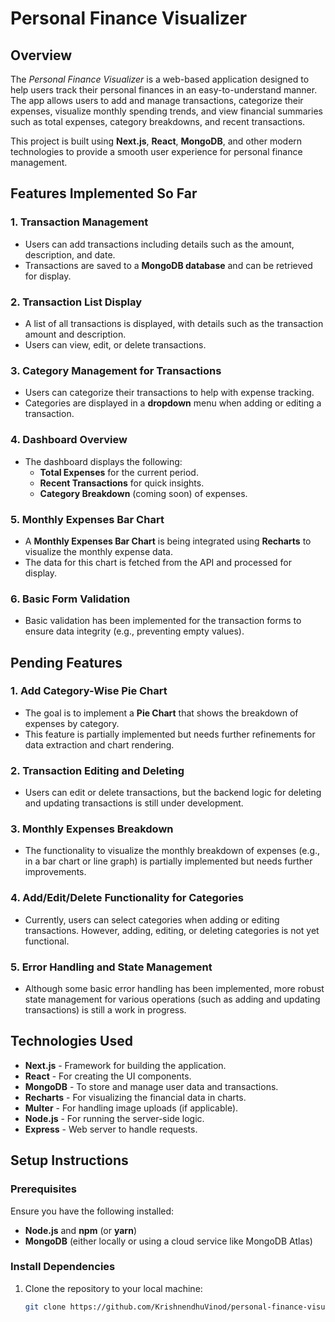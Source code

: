 
# Personal Finance Visualizer

## Overview

The *Personal Finance Visualizer* is a web-based application designed to help users track their personal finances in an easy-to-understand manner. The app allows users to add and manage transactions, categorize their expenses, visualize monthly spending trends, and view financial summaries such as total expenses, category breakdowns, and recent transactions. 

This project is built using **Next.js**, **React**, **MongoDB**, and other modern technologies to provide a smooth user experience for personal finance management.

## Features Implemented So Far

### 1. **Transaction Management**
- Users can add transactions including details such as the amount, description, and date.
- Transactions are saved to a **MongoDB database** and can be retrieved for display.
  
### 2. **Transaction List Display**
- A list of all transactions is displayed, with details such as the transaction amount and description.
- Users can view, edit, or delete transactions.

### 3. **Category Management for Transactions**
- Users can categorize their transactions to help with expense tracking.
- Categories are displayed in a **dropdown** menu when adding or editing a transaction.

### 4. **Dashboard Overview**
- The dashboard displays the following:
  - **Total Expenses** for the current period.
  - **Recent Transactions** for quick insights.
  - **Category Breakdown** (coming soon) of expenses.

### 5. **Monthly Expenses Bar Chart**
- A **Monthly Expenses Bar Chart** is being integrated using **Recharts** to visualize the monthly expense data.
- The data for this chart is fetched from the API and processed for display.
  
### 6. **Basic Form Validation**
- Basic validation has been implemented for the transaction forms to ensure data integrity (e.g., preventing empty values).

## Pending Features

### 1. **Add Category-Wise Pie Chart**
- The goal is to implement a **Pie Chart** that shows the breakdown of expenses by category.
- This feature is partially implemented but needs further refinements for data extraction and chart rendering.

### 2. **Transaction Editing and Deleting**
- Users can edit or delete transactions, but the backend logic for deleting and updating transactions is still under development.

### 3. **Monthly Expenses Breakdown**
- The functionality to visualize the monthly breakdown of expenses (e.g., in a bar chart or line graph) is partially implemented but needs further improvements.
  
### 4. **Add/Edit/Delete Functionality for Categories**
- Currently, users can select categories when adding or editing transactions. However, adding, editing, or deleting categories is not yet functional.

### 5. **Error Handling and State Management**
- Although some basic error handling has been implemented, more robust state management for various operations (such as adding and updating transactions) is still a work in progress.

## Technologies Used

- **Next.js** - Framework for building the application.
- **React** - For creating the UI components.
- **MongoDB** - To store and manage user data and transactions.
- **Recharts** - For visualizing the financial data in charts.
- **Multer** - For handling image uploads (if applicable).
- **Node.js** - For running the server-side logic.
- **Express** - Web server to handle requests.

## Setup Instructions

### Prerequisites
Ensure you have the following installed:
- **Node.js** and **npm** (or **yarn**)
- **MongoDB** (either locally or using a cloud service like MongoDB Atlas)

### Install Dependencies

1. Clone the repository to your local machine:
   ```bash
   git clone https://github.com/KrishnendhuVinod/personal-finance-visualizer.git
